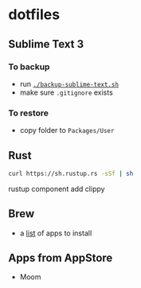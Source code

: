 # dotfiles

## Sublime Text 3

### To backup

- run [`./backup-sublime-text.sh`](./backup-sublime-text.sh)
- make sure `.gitignore` exists

### To restore

- copy folder to `Packages/User`

## Rust

```sh
curl https://sh.rustup.rs -sSf | sh
```

rustup component add clippy

## Brew

- a [list](./brew.md) of apps to install

## Apps from AppStore

- Moom

